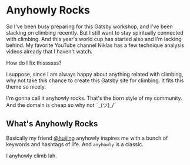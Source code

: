 # Anyhowly Rocks

So I've been busy preparing for this Gatsby workshop, and I've been slacking on climbing recently. But I still want to stay spiritually connected with climbing. And this year's world cup has started also and I'm lacking behind. My favorite YouTube channel Niklas has a few technique analysis videos already that I haven't watch.

How do I fix thissssss?

I suppose, since I am always happy about anything related with climbing, why not take this chance to create this Gatsby site for climbing. It fits this theme so nicely.

I'm gonna call it anyhowly rocks. That's the born style of my community. And the domain is cheap so why not ¯\_(ツ)\_/¯

## What's Anyhowly Rocks

Basically my friend [@huijing](https://github.com/huijing) anyhowly inspires me with a bunch of keywords and hashtags of life. And `anyhowly` is a classic.

I anyhowly climb lah.
